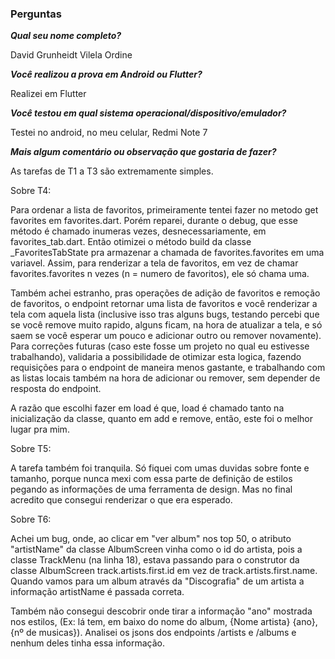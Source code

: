 ### Perguntas

***Qual seu nome completo?***

David Grunheidt Vilela Ordine   

***Você realizou a prova em Android ou Flutter?***

Realizei em Flutter

***Você testou em qual sistema operacional/dispositivo/emulador?***

Testei no android, no meu celular, Redmi Note 7

***Mais algum comentário ou observação que gostaria de fazer?***

As tarefas de T1 a T3 são extremamente simples. 

Sobre T4:

Para ordenar a lista de favoritos, primeiramente tentei fazer no metodo get favorites em favorites.dart. Porém reparei, durante o debug, que esse método é chamado inumeras vezes, desnecessariamente, em favorites_tab.dart. Então otimizei o método build da classe _FavoritesTabState pra armazenar a chamada de favorites.favorites em uma variavel. Assim, para renderizar a tela de favoritos, em vez de chamar favorites.favorites n vezes (n = numero de favoritos), ele só chama uma.

Também achei estranho, pras operações de adição de favoritos e remoção de favoritos, o endpoint retornar uma lista de favoritos e você renderizar a tela com aquela lista (inclusive isso tras alguns bugs, testando percebi que se você remove muito rapido, alguns ficam, na hora de atualizar a tela, e só saem se você esperar um pouco e adicionar outro ou remover novamente). Para correções futuras (caso este fosse um projeto no qual eu estivesse trabalhando), validaria a possibilidade de otimizar esta logica, fazendo requisições para o endpoint de maneira menos gastante, e trabalhando com as listas locais também na hora de adicionar ou remover, sem depender de resposta do endpoint.

A razão que escolhi fazer em load é que, load é chamado tanto na inicialização da classe, quanto em add e remove, então, este foi o melhor lugar pra mim.

Sobre T5:

A tarefa também foi tranquila. Só fiquei com umas duvidas sobre fonte e tamanho, porque nunca mexi com essa parte de definição de estilos pegando as informações de uma ferramenta de design. Mas no final acredito que consegui renderizar o que era esperado.

Sobre T6:

Achei um bug, onde, ao clicar em "ver album" nos top 50, o atributo "artistName" da classe AlbumScreen vinha como o id do artista, pois a classe TrackMenu (na linha 18), estava passando para o construtor da classe AlbumScreen track.artists.first.id em vez de track.artists.first.name. Quando vamos para um album através da "Discografia" de um artista a informação artistName é passada correta.

Também não consegui descobrir onde tirar a informação "ano" mostrada nos estilos, (Ex: lá tem, em baixo do nome do album, {Nome artista} {ano}, {nº de musicas}). Analisei os jsons dos endpoints /artists e /albums e nenhum deles tinha essa informação.

